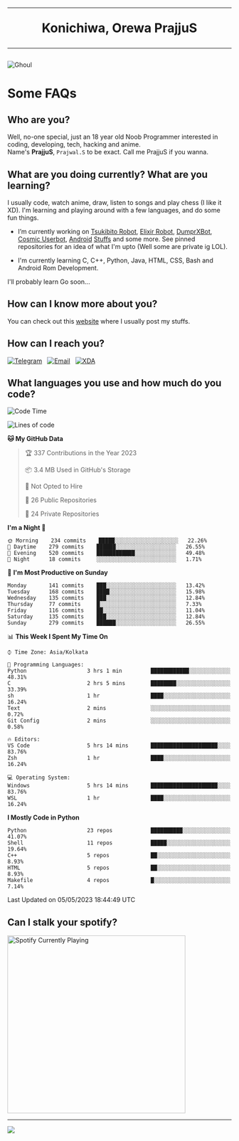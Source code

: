 <h1 align="center"><hr>Konichiwa, Orewa PrajjuS<hr></h1>


<img src="https://telegra.ph/file/6041d22c64479ee5ff802.jpg" alt="Ghoul"/>


<h1>Some FAQs</h1>


<h2>Who are you?</h2>

Well, no-one special, just an 18 year old Noob Programmer interested in coding, developing, tech, hacking and anime.
<br>
Name's <b>PrajjuS</b>, <code>Prajwal.S</code> to be exact. Call me PrajjuS if you wanna.


<h2>What are you doing currently? What are you learning?</h2>

I usually code, watch anime, draw, listen to songs and play chess (I like it XD). I'm learning and playing around with a few languages, and do some fun things.

- I’m currently working on <a href="Https://t.me/PrajjuSAssistantBot">Tsukibito Robot</a>, <a href="https://t.me/projectelixir_bot">Elixir Robot</a>, <a href="https://t.me/DumprXBot">DumprXBot</a>, <a href="https://github.com/SkyLab-Devs/CosmicUserbot">Cosmic Userbot</a>, <a href="https://github.com/Noob-OS">Android</a> <a href="https://github.com/PrajjuS/device_xiaomi_vince">Stuffs</a> and some more. See pinned repositories for an idea of what I'm upto (Well some are private ig LOL).

- I'm currently learning C, C++, Python, Java, HTML, CSS, Bash and Android Rom Development.

I'll probably learn Go soon...


<h2>How can I know more about you?</h2>

You can check out this <a href="https://prajjus.site">website</a> where I usually post my stuffs.


<h2>How can I reach you?</h2>

<a href="https://t.me/PrajjuS"><img src="https://img.shields.io/badge/PrajjuS-2CA5E0?style=flat-square&logo=telegram&logoColor=white" alt="Telegram"/></a>&nbsp;&nbsp;&nbsp;<a href="theprajjus@gmail.com"><img src="https://img.shields.io/badge/theprajjus@gmail.com-D14836?style=flat-square&logo=gmail&logoColor=white" alt="Email"/></a>&nbsp;&nbsp;&nbsp;<a href="https://forum.xda-developers.com/m/prajjus.10388799/"><img src="https://img.shields.io/badge/PrajjuS-F59714?style=flat-square&logo=xda-developers&logoColor=white" alt="XDA"/></a>


<h2>What languages you use and how much do you code?</h2>

<!--START_SECTION:waka-->
![Code Time](http://img.shields.io/badge/Code%20Time-304%20hrs%2010%20mins-blue)

![Lines of code](https://img.shields.io/badge/From%20Hello%20World%20I%27ve%20Written-32%20Thousand%20lines%20of%20code-blue)

**🐱 My GitHub Data** 

> 🏆 337 Contributions in the Year 2023
 > 
> 📦 3.4 MB Used in GitHub's Storage 
 > 
> 🚫 Not Opted to Hire
 > 
> 📜 26 Public Repositories 
 > 
> 🔑 24 Private Repositories  
 > 
**I'm a Night 🦉** 

```text
🌞 Morning    234 commits    █████░░░░░░░░░░░░░░░░░░░░   22.26% 
🌆 Daytime    279 commits    ██████░░░░░░░░░░░░░░░░░░░   26.55% 
🌃 Evening    520 commits    ████████████░░░░░░░░░░░░░   49.48% 
🌙 Night      18 commits     ░░░░░░░░░░░░░░░░░░░░░░░░░   1.71%

```
📅 **I'm Most Productive on Sunday** 

```text
Monday       141 commits    ███░░░░░░░░░░░░░░░░░░░░░░   13.42% 
Tuesday      168 commits    ████░░░░░░░░░░░░░░░░░░░░░   15.98% 
Wednesday    135 commits    ███░░░░░░░░░░░░░░░░░░░░░░   12.84% 
Thursday     77 commits     █░░░░░░░░░░░░░░░░░░░░░░░░   7.33% 
Friday       116 commits    ██░░░░░░░░░░░░░░░░░░░░░░░   11.04% 
Saturday     135 commits    ███░░░░░░░░░░░░░░░░░░░░░░   12.84% 
Sunday       279 commits    ██████░░░░░░░░░░░░░░░░░░░   26.55%

```


📊 **This Week I Spent My Time On** 

```text
⌚︎ Time Zone: Asia/Kolkata

💬 Programming Languages: 
Python                   3 hrs 1 min         ████████████░░░░░░░░░░░░░   48.31% 
C                        2 hrs 5 mins        ████████░░░░░░░░░░░░░░░░░   33.39% 
sh                       1 hr                ████░░░░░░░░░░░░░░░░░░░░░   16.24% 
Text                     2 mins              ░░░░░░░░░░░░░░░░░░░░░░░░░   0.72% 
Git Config               2 mins              ░░░░░░░░░░░░░░░░░░░░░░░░░   0.58%

🔥 Editors: 
VS Code                  5 hrs 14 mins       █████████████████████░░░░   83.76% 
Zsh                      1 hr                ████░░░░░░░░░░░░░░░░░░░░░   16.24%

💻 Operating System: 
Windows                  5 hrs 14 mins       █████████████████████░░░░   83.76% 
WSL                      1 hr                ████░░░░░░░░░░░░░░░░░░░░░   16.24%

```

**I Mostly Code in Python** 

```text
Python                   23 repos            ██████████░░░░░░░░░░░░░░░   41.07% 
Shell                    11 repos            █████░░░░░░░░░░░░░░░░░░░░   19.64% 
C++                      5 repos             ██░░░░░░░░░░░░░░░░░░░░░░░   8.93% 
HTML                     5 repos             ██░░░░░░░░░░░░░░░░░░░░░░░   8.93% 
Makefile                 4 repos             █░░░░░░░░░░░░░░░░░░░░░░░░   7.14%

```



 Last Updated on 05/05/2023 18:44:49 UTC
<!--END_SECTION:waka-->


<h2>Can I stalk your spotify?</h2>

<a href="https://open.spotify.com/user/cotgk31v4nhw20gs5adb29jq5"><img src="https://spotify-readme-prajjus.vercel.app/api?theme=dark&rainbow=true" alt="Spotify Currently Playing" width="400px"/></a>


<hr>


<img src="https://komarev.com/ghpvc/?username=prajjus&label=Profile%20Views&color=000000&style=flat">
